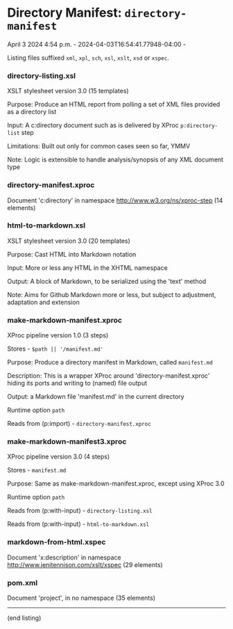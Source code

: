 

# Directory Manifest: `directory-manifest`

April 3 2024 4:54 p.m. - 2024-04-03T16:54:41.77948-04:00 -

Listing files suffixed `xml`, `xpl`, `sch`, `xsl`, `xslt`, `xsd` or `xspec`.

### directory-listing.xsl

XSLT stylesheet version 3.0 (15 templates)

Purpose: Produce an HTML report from polling a set of XML files provided as a directory list

Input: A c:directory document such as is delivered by XProc `p:directory-list` step

Limitations: Built out only for common cases seen so far, YMMV

Note: Logic is extensible to handle analysis/synopsis of any XML document type

### directory-manifest.xproc

Document 'c:directory' in namespace http://www.w3.org/ns/xproc-step (14 elements)

### html-to-markdown.xsl

XSLT stylesheet version 3.0 (20 templates)

Purpose: Cast HTML into Markdown notation

Input: More or less any HTML in the XHTML namespace

Output: A block of Markdown, to be serialized using the 'text' method

Note: Aims for Github Markdown more or less, but subject to adjustment, adaptation and extension

### make-markdown-manifest.xproc

XProc pipeline version 1.0 (3 steps)

Stores - `$path || '/manifest.md'`

Purpose: Produce a directory manifest in Markdown, called `manifest.md`

Description: This is a wrapper XProc around 'directory-manifest.xproc' hiding its ports and writing to (named) file output

Output: a Markdown file 'manifest.md' in the current directory

Runtime option `path` 

Reads from (p:import) - `directory-manifest.xproc`

### make-markdown-manifest3.xproc

XProc pipeline version 3.0 (4 steps)

Stores - `manifest.md`

Purpose: Same as make-markdown-manifest.xproc, except using XProc 3.0

Runtime option `path` 

Reads from (p:with-input) - `directory-listing.xsl`

Reads from (p:with-input) - `html-to-markdown.xsl`

### markdown-from-html.xspec

Document 'x:description' in namespace http://www.jenitennison.com/xslt/xspec (29 elements)

### pom.xml

Document 'project', in no namespace (35 elements)

-----


(end listing)